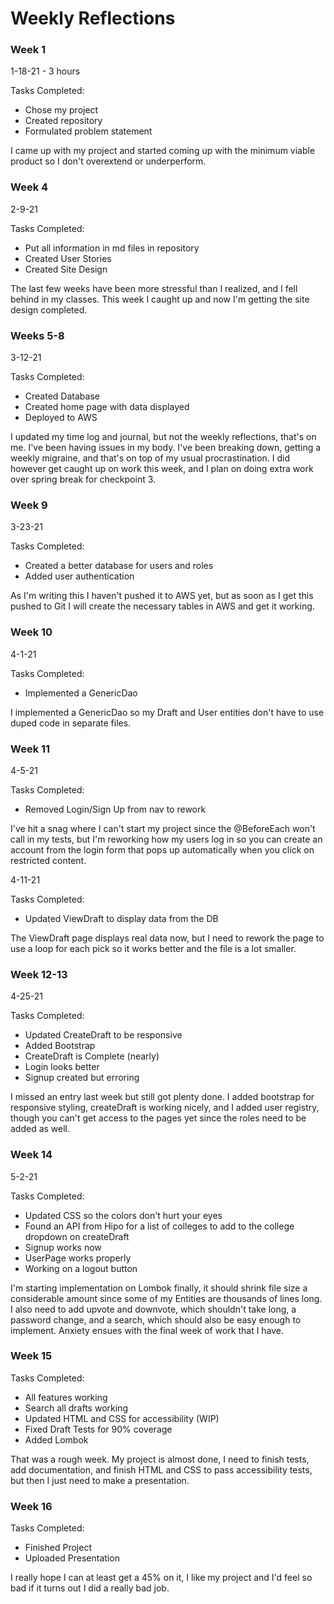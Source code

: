 # Weekly Reflections

### Week 1
1-18-21 - 3 hours

Tasks Completed:
* Chose my project
* Created repository
* Formulated problem statement

I came up with my project and started coming up with the minimum viable product so I don't overextend or underperform.

### Week 4
2-9-21

Tasks Completed:
* Put all information in md files in repository
* Created User Stories
* Created Site Design

The last few weeks have been more stressful than I realized, and I fell behind in my classes.
This week I caught up and now I'm getting the site design completed.

### Weeks 5-8
3-12-21

Tasks Completed:
* Created Database
* Created home page with data displayed
* Deployed to AWS

I updated my time log and journal, but not the weekly reflections, that's on me. I've been having issues in my body. I've been breaking down, getting a weekly migraine, and that's on top of my usual procrastination.
I did however get caught up on work this week, and I plan on doing extra work over spring break for checkpoint 3.

### Week 9
3-23-21

Tasks Completed:
* Created a better database for users and roles
* Added user authentication

As I'm writing this I haven't pushed it to AWS yet, but as soon as I get this pushed to Git I will create the necessary tables in AWS and get it working.

### Week 10
4-1-21

Tasks Completed:
* Implemented a GenericDao

I implemented a GenericDao so my Draft and User entities don't have to use duped code in separate files.

### Week 11
4-5-21

Tasks Completed:
* Removed Login/Sign Up from nav to rework

I've hit a snag where I can't start my project since the @BeforeEach won't call in my tests, but I'm reworking how my users log in so you can create an account from the login form that pops up automatically when you click on restricted content.

4-11-21

Tasks Completed:
* Updated ViewDraft to display data from the DB

The ViewDraft page displays real data now, but I need to rework the page to use a loop for each pick so it works better and the file is a lot smaller.

### Week 12-13
4-25-21

Tasks Completed:
* Updated CreateDraft to be responsive
* Added Bootstrap
* CreateDraft is Complete (nearly)
* Login looks better
* Signup created but erroring

I missed an entry last week but still got plenty done. I added bootstrap for responsive styling, createDraft is working nicely, and I added user registry, though you can't get access to the pages yet since the roles need to be added as well.

### Week 14
5-2-21

Tasks Completed:
* Updated CSS so the colors don't hurt your eyes
* Found an API from Hipo for a list of colleges to add to the college dropdown on createDraft
* Signup works now
* UserPage works properly
* Working on a logout button

I'm starting implementation on Lombok finally, it should shrink file size a considerable amount since some of my Entities are thousands of lines long. I also need to add upvote and downvote, which shouldn't take long, a password change, and a search, which should also be easy enough to implement. Anxiety ensues with the final week of work that I have.

### Week 15

Tasks Completed:
* All features working
* Search all drafts working
* Updated HTML and CSS for accessibility (WIP)
* Fixed Draft Tests for 90% coverage
* Added Lombok

That was a rough week. My project is almost done, I need to finish tests, add documentation, and finish HTML and CSS to pass accessibility tests, but then I just need to make a presentation.

### Week 16

Tasks Completed:
* Finished Project
* Uploaded Presentation

I really hope I can at least get a 45% on it, I like my project and I'd feel so bad if it turns out I did a really bad job.
